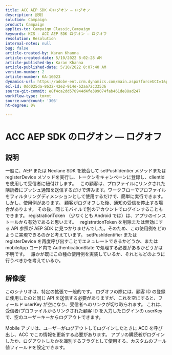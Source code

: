 ```yaml
---
title: ACC AEP SDK のログオン — ログオフ
description: 説明
solution: Campaign
product: Campaign
applies-to: Campaign Classic,Campaign
keywords: KCS - ACC AEP SDK ログオン — ログオフ
resolution: Resolution
internal-notes: null
bug: false
article-created-by: Karan Khanna
article-created-date: 5/10/2022 8:02:28 AM
article-published-by: Karan Khanna
article-published-date: 5/10/2022 8:07:40 AM
version-number: 2
article-number: KA-16023
dynamics-url: https://adobe-ent.crm.dynamics.com/main.aspx?forceUCI=1&pagetype=entityrecord&etn=knowledgearticle&id=9184a085-37d0-ec11-a7b5-00224809c556
exl-id: 0dd025da-8632-42e2-914e-b2aa72c33536
source-git-commit: e8f4ca2dd578944d4fe399074fab461de88ad247
workflow-type: tm+mt
source-wordcount: '306'
ht-degree: 0%

---
```


# ACC AEP SDK のログオン — ログオフ

## 説明


一般に、AEP または Neolane SDK を統合して setPushIdentier メソッドまたは registerDevice メソッドを実行し、トークンをキャンペーンに登録し、clientId を使用して受信者に紐付けします。
 
この顧客は、プロファイルにリンクされた購読者にプッシュ通知を送信するだけで済みます。ワークフローでプロファイルをフィルタリングディメンションとして使用するだけで、簡単に実行できます。 しかし、使用例があります。
顧客がログオフした後、通知の受信を停止する場合があります。 その後、同じモバイルで別のアカウントでログインすることもできます。 registrationToken （少なくとも Android では）は、アプリのインストールから有効であると思います。
 
registrationToken を削除または無効にする API 参照が AEP SDK に見つかりませんでした。そのため、この使用例をどのように実現できるのかと考えています。 setPushIdentifier または registerDevice を再度呼び出すことでエミュレートできるかどうか、または mobileApp コード内で AuthenticationState で処理する必要があるかどうかは不明です。
 
誰かが既にこの種の使用例を実装しているか、それともどのように行うべきかを考えているか。


## 解像度


このシナリオは、特定の拡張で一般的です。 ログオフの際には、顧客 ID の登録に使用したのと同じ API を送信する必要がありますが、これを空にすると、フィールド userKey が空になり、受信者へのリンクが切り取られます。 これは、受信者/プロファイルからリンクされた顧客 ID を入力したログインの userKey で、空のユーザーキーからログアウトできます。

Mobile アプリは、ユーザーがログアウトしてログインしたときに ACC を呼び出し、ACC でこの情報を更新する必要があります。 アプリの購読者がログインしたか、ログアウトしたかを識別するフラグとして使用する、カスタムのブール値フィールドを設定できます。
